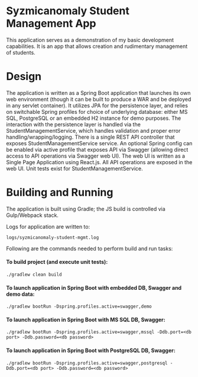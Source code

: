 Syzmicanomaly Student Management App
================================================

This application serves as a demonstration of my basic development capabilities. It is an app that allows creation and 
rudimentary management of students.
    
Design
======

The application is written as a Spring Boot application that launches its own web environment (though it can be built
to produce a WAR and be deployed in any servlet container). It utilizes JPA for the persistence layer, and relies
on switchable Spring profiles for choice of underlying database: either MS SQL, PostgreSQL or an embedded H2 instance
for demo purposes. The interaction with the persistence layer is handled via the StudentManagementService, which handles
validation and proper error handling/wrapping/logging. There is a single REST API controller that exposes 
StudentManagementService service. An optional Spring config can be enabled via active profile that exposes API
via Swagger (allowing direct access to API operations via Swagger web UI). The web UI is written as a Single Page 
Application using React.js. All API operations are exposed in the web UI. Unit tests exist for StudentManagementService.

Building and Running
====================

The application is built using Gradle; the JS build is controlled via Gulp/Webpack stack. 

Logs for application are written to:

    logs/syzmicanomaly-student-mgmt.log

Following are the commands needed to perform build and run tasks:
    
#### To build project (and execute unit tests):
    
    ./gradlew clean build

#### To launch application in Spring Boot with embedded DB, Swagger and demo data:
    
    ./gradlew bootRun -Dspring.profiles.active=swagger,demo

#### To launch application in Spring Boot with MS SQL DB, Swagger:
    
    ./gradlew bootRun -Dspring.profiles.active=swagger,mssql -Ddb.port=<db port> -Ddb.password=<db password>

#### To launch application in Spring Boot with PostgreSQL DB, Swagger:
    
    ./gradlew bootRun -Dspring.profiles.active=swagger,postgresql -Ddb.port=<db port> -Ddb.password=<db password>

